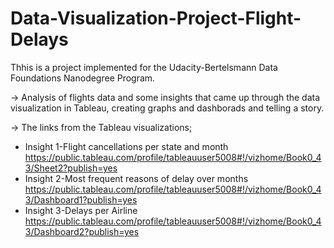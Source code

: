 # Data-Visualization-Project-Flight-Delays
Thhis is a project implemented for the Udacity-Bertelsmann Data Foundations Nanodegree Program.

-> Analysis of flights data and some insights that came up through the data visualization in Tableau, creating graphs and dashborads and telling a story.


-> The links from the Tableau visualizations;
   - Insight 1-Flight cancellations per state and month
   https://public.tableau.com/profile/tableauuser5008#!/vizhome/Book0_43/Sheet2?publish=yes
   - Insight 2-Most frequent reasons of delay over months
   https://public.tableau.com/profile/tableauuser5008#!/vizhome/Book0_43/Dashboard1?publish=yes
   - Insight 3-Delays per Airline                
   https://public.tableau.com/profile/tableauuser5008#!/vizhome/Book0_43/Dashboard2?publish=yes
